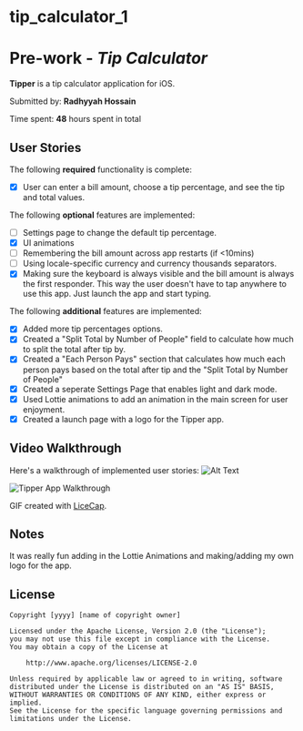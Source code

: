 # tip_calculator_1
# Pre-work - *Tip Calculator*

**Tipper** is a tip calculator application for iOS.

Submitted by: **Radhyyah Hossain**

Time spent: **48** hours spent in total

## User Stories

The following **required** functionality is complete:

* [x] User can enter a bill amount, choose a tip percentage, and see the tip and total values.

The following **optional** features are implemented:
* [ ] Settings page to change the default tip percentage.
* [x] UI animations
* [ ] Remembering the bill amount across app restarts (if <10mins)
* [ ] Using locale-specific currency and currency thousands separators.
* [x] Making sure the keyboard is always visible and the bill amount is always the first responder. This way the user doesn't have to tap anywhere to use this app. Just launch the app and start typing.

The following **additional** features are implemented:
 
- [x] Added more tip percentages options.
- [x] Created a "Split Total by Number of People" field to calculate how much to split the total after tip by. 
- [x] Created a "Each Person Pays" section that calculates how much each person pays based on the total after tip and the "Split Total by Number of People"
- [x] Created a seperate Settings Page that enables light and dark mode.
- [x] Used Lottie animations to add an animation in the main screen for user enjoyment. 
- [x] Created a launch page with a logo for the Tipper app. 

## Video Walkthrough 

Here's a walkthrough of implemented user stories:
![Alt Text](https://imgur.com/a/eKmf4Pd.gif)

<img src='https://imgur.com/a/eKmf4Pd.gif' title='Radhyyah Hossain-Tipper-Walkthrough' width='' alt='Tipper App Walkthrough' />

GIF created with [LiceCap](http://www.cockos.com/licecap/).

## Notes

It was really fun adding in the Lottie Animations and making/adding my own logo for the app.

## License

    Copyright [yyyy] [name of copyright owner]

    Licensed under the Apache License, Version 2.0 (the "License");
    you may not use this file except in compliance with the License.
    You may obtain a copy of the License at

        http://www.apache.org/licenses/LICENSE-2.0

    Unless required by applicable law or agreed to in writing, software
    distributed under the License is distributed on an "AS IS" BASIS,
    WITHOUT WARRANTIES OR CONDITIONS OF ANY KIND, either express or implied.
    See the License for the specific language governing permissions and
    limitations under the License.
